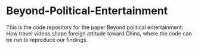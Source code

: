 # Beyond-Political-Entertainment
This is the code repository for the paper Beyond political entertainment: How travel videos shape foreign attitude toward China, where the code can be run to reproduce our findings.
